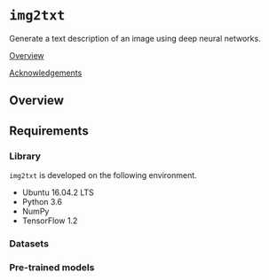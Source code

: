 # ``img2txt``
Generate a text description of an image using deep neural networks.

[Overview](#overview)

[Acknowledgements](#acknowledgements)

## Overview

## Requirements

### Library
``img2txt`` is developed on the following environment.
* Ubuntu 16.04.2 LTS
* Python 3.6
* NumPy
* TensorFlow 1.2

### Datasets

### Pre-trained models

